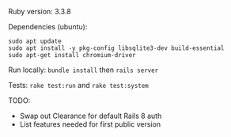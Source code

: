 Ruby version: 3.3.8

Dependencies (ubuntu):
```shell
sudo apt update
sudo apt install -y pkg-config libsqlite3-dev build-essential
sudo apt-get install chromium-driver
```

Run locally: `bundle install` then `rails server`

Tests: `rake test:run` and `rake test:system`

TODO:
- Swap out Clearance for default Rails 8 auth
- List features needed for first public version